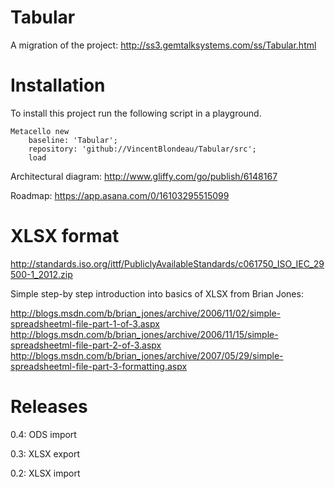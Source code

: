 # Tabular
A migration of the project: http://ss3.gemtalksystems.com/ss/Tabular.html

# Installation
To install this project run the following script in a playground.

```st
Metacello new
	baseline: 'Tabular';
	repository: 'github://VincentBlondeau/Tabular/src';
	load
```

Architectural diagram: http://www.gliffy.com/go/publish/6148167

Roadmap: https://app.asana.com/0/16103295515099

# XLSX format

http://standards.iso.org/ittf/PubliclyAvailableStandards/c061750_ISO_IEC_29500-1_2012.zip

Simple step-by step introduction into basics of XLSX from Brian Jones:

http://blogs.msdn.com/b/brian_jones/archive/2006/11/02/simple-spreadsheetml-file-part-1-of-3.aspx
http://blogs.msdn.com/b/brian_jones/archive/2006/11/15/simple-spreadsheetml-file-part-2-of-3.aspx
http://blogs.msdn.com/b/brian_jones/archive/2007/05/29/simple-spreadsheetml-file-part-3-formatting.aspx

# Releases

0.4: ODS import

0.3: XLSX export

0.2: XLSX import
